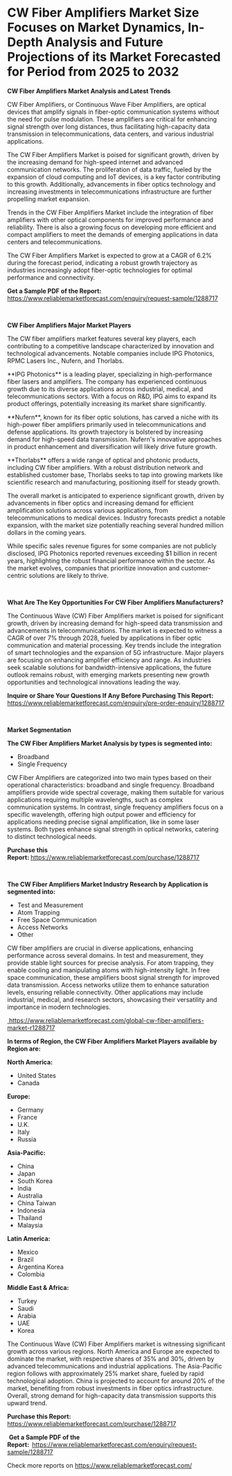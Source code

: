<p><h1>CW Fiber Amplifiers Market Size Focuses on Market Dynamics, In-Depth Analysis and Future Projections of its Market Forecasted for Period from 2025 to 2032</h1></p><p><strong>CW Fiber Amplifiers Market Analysis and Latest Trends</strong></p>
<p><p>CW Fiber Amplifiers, or Continuous Wave Fiber Amplifiers, are optical devices that amplify signals in fiber-optic communication systems without the need for pulse modulation. These amplifiers are critical for enhancing signal strength over long distances, thus facilitating high-capacity data transmission in telecommunications, data centers, and various industrial applications.</p><p>The CW Fiber Amplifiers Market is poised for significant growth, driven by the increasing demand for high-speed internet and advanced communication networks. The proliferation of data traffic, fueled by the expansion of cloud computing and IoT devices, is a key factor contributing to this growth. Additionally, advancements in fiber optics technology and increasing investments in telecommunications infrastructure are further propelling market expansion.</p><p>Trends in the CW Fiber Amplifiers Market include the integration of fiber amplifiers with other optical components for improved performance and reliability. There is also a growing focus on developing more efficient and compact amplifiers to meet the demands of emerging applications in data centers and telecommunications.</p><p>The CW Fiber Amplifiers Market is expected to grow at a CAGR of 6.2% during the forecast period, indicating a robust growth trajectory as industries increasingly adopt fiber-optic technologies for optimal performance and connectivity.</p></p>
<p><strong>Get a Sample PDF of the Report:&nbsp;</strong> <a href="https://www.reliablemarketforecast.com/enquiry/request-sample/1288717?utm_campaign=3223&utm_medium=2&utm_source=Github&utm_content=ia&utm_term=29032025&utm_id=cw-fiber-amplifiers">https://www.reliablemarketforecast.com/enquiry/request-sample/1288717</a></p>
<p>&nbsp;</p>
<p><strong>CW Fiber Amplifiers Major Market Players</strong></p>
<p><p>The CW fiber amplifiers market features several key players, each contributing to a competitive landscape characterized by innovation and technological advancements. Notable companies include IPG Photonics, RPMC Lasers Inc., Nufern, and Thorlabs.</p><p>**IPG Photonics** is a leading player, specializing in high-performance fiber lasers and amplifiers. The company has experienced continuous growth due to its diverse applications across industrial, medical, and telecommunications sectors. With a focus on R&D, IPG aims to expand its product offerings, potentially increasing its market share significantly.</p><p>**Nufern**, known for its fiber optic solutions, has carved a niche with its high-power fiber amplifiers primarily used in telecommunications and defense applications. Its growth trajectory is bolstered by increasing demand for high-speed data transmission. Nufern's innovative approaches in product enhancement and diversification will likely drive future growth.</p><p>**Thorlabs** offers a wide range of optical and photonic products, including CW fiber amplifiers. With a robust distribution network and established customer base, Thorlabs seeks to tap into growing markets like scientific research and manufacturing, positioning itself for steady growth.</p><p>The overall market is anticipated to experience significant growth, driven by advancements in fiber optics and increasing demand for efficient amplification solutions across various applications, from telecommunications to medical devices. Industry forecasts predict a notable expansion, with the market size potentially reaching several hundred million dollars in the coming years.</p><p>While specific sales revenue figures for some companies are not publicly disclosed, IPG Photonics reported revenues exceeding $1 billion in recent years, highlighting the robust financial performance within the sector. As the market evolves, companies that prioritize innovation and customer-centric solutions are likely to thrive.</p></p>
<p>&nbsp;</p>
<p><strong>What Are The Key Opportunities For CW Fiber Amplifiers Manufacturers?</strong></p>
<p><p>The Continuous Wave (CW) Fiber Amplifiers market is poised for significant growth, driven by increasing demand for high-speed data transmission and advancements in telecommunications. The market is expected to witness a CAGR of over 7% through 2028, fueled by applications in fiber optic communication and material processing. Key trends include the integration of smart technologies and the expansion of 5G infrastructure. Major players are focusing on enhancing amplifier efficiency and range. As industries seek scalable solutions for bandwidth-intensive applications, the future outlook remains robust, with emerging markets presenting new growth opportunities and technological innovations leading the way.</p></p>
<p><strong>Inquire or Share Your Questions If Any Before Purchasing This Report:</strong> <a href="https://www.reliablemarketforecast.com/enquiry/pre-order-enquiry/1288717?utm_campaign=3223&utm_medium=2&utm_source=Github&utm_content=ia&utm_term=29032025&utm_id=cw-fiber-amplifiers">https://www.reliablemarketforecast.com/enquiry/pre-order-enquiry/1288717</a></p>
<p>&nbsp;</p>
<p><strong>Market Segmentation</strong></p>
<p><strong>The CW Fiber Amplifiers Market Analysis by types is segmented into:</strong></p>
<p><ul><li>Broadband</li><li>Single Frequency</li></ul></p>
<p><p>CW Fiber Amplifiers are categorized into two main types based on their operational characteristics: broadband and single frequency. Broadband amplifiers provide wide spectral coverage, making them suitable for various applications requiring multiple wavelengths, such as complex communication systems. In contrast, single frequency amplifiers focus on a specific wavelength, offering high output power and efficiency for applications needing precise signal amplification, like in some laser systems. Both types enhance signal strength in optical networks, catering to distinct technological needs.</p></p>
<p><strong>Purchase this Report:&nbsp;</strong><a href="https://www.reliablemarketforecast.com/purchase/1288717?utm_campaign=3223&utm_medium=2&utm_source=Github&utm_content=ia&utm_term=29032025&utm_id=cw-fiber-amplifiers">https://www.reliablemarketforecast.com/purchase/1288717</a></p>
<p>&nbsp;</p>
<p><strong>The CW Fiber Amplifiers Market Industry Research by Application is segmented into:</strong></p>
<p><ul><li>Test and Measurement</li><li>Atom Trapping</li><li>Free Space Communication</li><li>Access Networks</li><li>Other</li></ul></p>
<p><p>CW fiber amplifiers are crucial in diverse applications, enhancing performance across several domains. In test and measurement, they provide stable light sources for precise analysis. For atom trapping, they enable cooling and manipulating atoms with high-intensity light. In free space communication, these amplifiers boost signal strength for improved data transmission. Access networks utilize them to enhance saturation levels, ensuring reliable connectivity. Other applications may include industrial, medical, and research sectors, showcasing their versatility and importance in modern technologies.</p></p>
<p><a href="https://www.reliablemarketforecast.com/global-cw-fiber-amplifiers-market-r1288717?utm_campaign=3223&utm_medium=2&utm_source=Github&utm_content=ia&utm_term=29032025&utm_id=cw-fiber-amplifiers">&nbsp;https://www.reliablemarketforecast.com/global-cw-fiber-amplifiers-market-r1288717</a></p>
<p><strong>In terms of Region, the CW Fiber Amplifiers Market Players available by Region are:</strong></p>
<p>
    <p> <strong> North America: </strong>
        <ul>
            <li>United States</li>
            <li>Canada</li>
        </ul>
        </p> 
    <p> <strong> Europe: </strong>
        <ul>
            <li>Germany</li>
            <li>France</li>
            <li>U.K.</li>
            <li>Italy</li>
            <li>Russia</li>
        </ul>
        </p> 
    <p> <strong> Asia-Pacific: </strong>
        <ul>
            <li>China</li>
            <li>Japan</li>
            <li>South Korea</li>
            <li>India</li>
            <li>Australia</li>
            <li>China Taiwan</li>
            <li>Indonesia</li>
            <li>Thailand</li>
            <li>Malaysia</li>
        </ul>
        </p> 
    <p> <strong> Latin America: </strong>
        <ul>
            <li>Mexico</li>
            <li>Brazil</li>
            <li>Argentina Korea</li>
            <li>Colombia</li>
        </ul>
        </p> 
    <p> <strong> Middle East & Africa: </strong>
        <ul>
            <li>Turkey</li>
            <li>Saudi</li>
            <li>Arabia</li>
            <li>UAE</li>
            <li>Korea</li>
        </ul>
    </p>
    </p>
<p><p>The Continuous Wave (CW) Fiber Amplifiers market is witnessing significant growth across various regions. North America and Europe are expected to dominate the market, with respective shares of 35% and 30%, driven by advanced telecommunications and industrial applications. The Asia-Pacific region follows with approximately 25% market share, fueled by rapid technological adoption. China is projected to account for around 20% of the market, benefiting from robust investments in fiber optics infrastructure. Overall, strong demand for high-capacity data transmission supports this upward trend.</p></p>
<p><strong>Purchase this Report: </strong><a href="https://www.reliablemarketforecast.com/purchase/1288717?utm_campaign=3223&utm_medium=2&utm_source=Github&utm_content=ia&utm_term=29032025&utm_id=cw-fiber-amplifiers">https://www.reliablemarketforecast.com/purchase/1288717</a></p>
<p>&nbsp;<strong>Get a Sample PDF of the Report:&nbsp;&nbsp;</strong><a href="https://www.reliablemarketforecast.com/enquiry/request-sample/1288717?utm_campaign=3223&utm_medium=2&utm_source=Github&utm_content=ia&utm_term=29032025&utm_id=cw-fiber-amplifiers">https://www.reliablemarketforecast.com/enquiry/request-sample/1288717</a></p>
<p><strong></strong></p>
<p>Check more reports on <a href="https://www.reliablemarketforecast.com/?utm_campaign=3223&utm_medium=2&utm_source=Github&utm_content=ia&utm_term=29032025&utm_id=cw-fiber-amplifiers">https://www.reliablemarketforecast.com/</a></p>